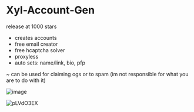 # Xyl-Account-Gen
release at 1000 stars

+ creates accounts
+ free email creator
+ free hcaptcha solver
+ proxyless
+ auto sets: name/link, bio, pfp

~ can be used for claiming ogs or to spam (im not responsible for what you are to do with it)

![image](https://user-images.githubusercontent.com/60797067/212559124-4df1eb72-8d5f-41c3-9326-ad86d0659ea3.png)

![pLVdO3EX](https://user-images.githubusercontent.com/60797067/212552532-2055df0e-4304-435b-b982-9924ea67ecba.png)
